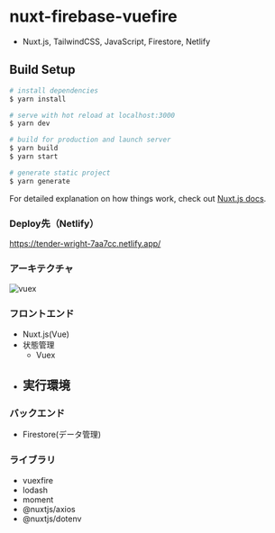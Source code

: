 # nuxt-firebase-vuefire
- Nuxt.js, TailwindCSS, JavaScript, Firestore, Netlify
## Build Setup
```bash
# install dependencies
$ yarn install

# serve with hot reload at localhost:3000
$ yarn dev

# build for production and launch server
$ yarn build
$ yarn start

# generate static project
$ yarn generate
```
For detailed explanation on how things work, check out [Nuxt.js docs](https://nuxtjs.org).

### Deploy先（Netlify）
https://tender-wright-7aa7cc.netlify.app/

### アーキテクチャ
![vuex](https://user-images.githubusercontent.com/38001967/105490155-b51a2880-5cf7-11eb-97c1-39b5b72c3eab.png)

### フロントエンド
- Nuxt.js(Vue)
- 状態管理
    - Vuex
- 実行環境
    - 

### バックエンド
- Firestore(データ管理)

### ライブラリ
- vuexfire
- lodash
- moment
- @nuxtjs/axios
- @nuxtjs/dotenv
